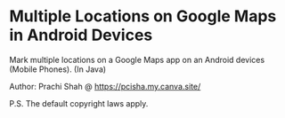 # Multiple Locations on Google Maps in Android Devices
Mark multiple locations on a Google Maps app on an Android devices (Mobile Phones).
(In Java)

Author: Prachi Shah @ https://pcisha.my.canva.site/

P.S. The default copyright laws apply.
